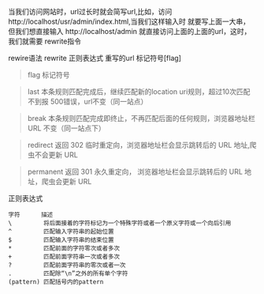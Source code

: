 当我们访问网站时，url过长时就会简写url,比如，访问
http://localhost/usr/admin/index.html,当我们这样输入时
就要写上面一大串，但我们想直接输入
http://localhost/admin 就直接访问上面的上面的url，这时，我们就需要
rewrite指令

rewire语法 rewrite 正则表达式 重写的url 标记符号[flag]
>flag 标记符号

>last 本条规则匹配完成后，继续匹配新的location uri规则，超过10次匹配不到报
>500错误，url不变（同一站点）

>break 本条规则匹配完成即终止，不再匹配后面的任何规则，浏览器地址栏 
>URL 不变（同一站点下）

>redirect 返回 302 临时重定向，浏览器地址栏会显示跳转后的
> URL 地址,爬虫不会更新 URL

>permanent 返回 301 永久重定向，
>浏览器地址栏会显示跳转后的 URL 地址，爬虫会更新 URL

正则表达式    

    字符      描述
    \         将后面接着的字符标记为一个特殊字符或者一个原义字符或一个向后引用
    ^         匹配输入字符串的起始位置
    $         匹配输入字符串的结束位置
    *         匹配前面的字符零次或者多次
    +         匹配前面字符串一次或者多次
    ?         匹配前面字符串的零次或者一次
    .         匹配除“\n”之外的所有单个字符
    (pattern) 匹配括号内的pattern
